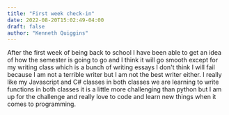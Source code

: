 ```yaml
---
title: "First week check-in"
date: 2022-08-20T15:02:49-04:00
draft: false
author: "Kenneth Quiggins"
---
```


After the first week of being back to school I have been able to get an idea of how the semester is going to go and I think it will go smooth except for my writing class which is a bunch of writing essays I don't think I will fail because I am not a terrible writer but I am not the best writer either. I really like my Javascript and C# classes in both classes we are learning to write functions in both classes it is a little more challenging than python but I am up for the challenge and really love to code and learn new things when it comes to programming. 

